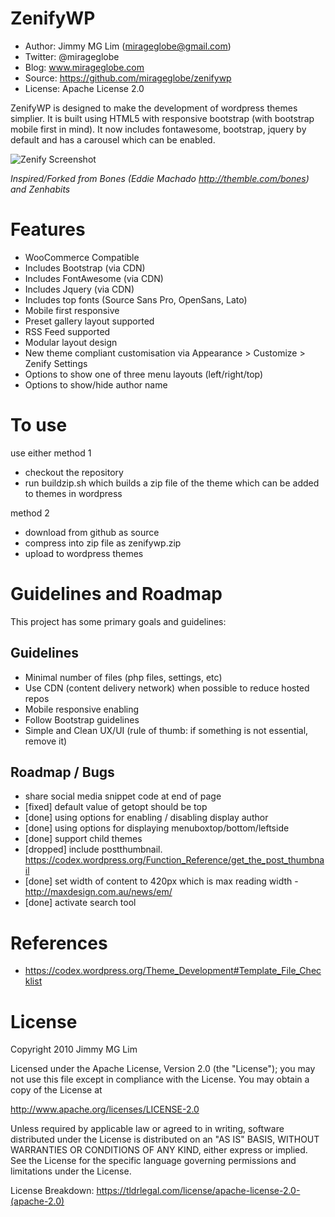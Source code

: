 ZenifyWP
================================================

- Author: Jimmy MG Lim (mirageglobe@gmail.com)
- Twitter: @mirageglobe
- Blog: www.mirageglobe.com
- Source: https://github.com/mirageglobe/zenifywp
- License: Apache License 2.0

ZenifyWP is designed to make the development of wordpress themes simplier. It is built using HTML5 with responsive bootstrap (with bootstrap mobile first in mind). It now includes fontawesome, bootstrap, jquery by default and has a carousel which can be enabled.

![Zenify Screenshot](https://raw.githubusercontent.com/mirageglobe/zenify/master/screenshot.png)

*Inspired/Forked from Bones (Eddie Machado http://themble.com/bones) and Zenhabits*


# Features

- WooCommerce Compatible
- Includes Bootstrap (via CDN)
- Includes FontAwesome (via CDN)
- Includes Jquery (via CDN)
- Includes top fonts (Source Sans Pro, OpenSans, Lato)
- Mobile first responsive
- Preset gallery layout supported
- RSS Feed supported
- Modular layout design
- New theme compliant customisation via Appearance > Customize > Zenify Settings
- Options to show one of three menu layouts (left/right/top)
- Options to show/hide author name

# To use

use either method 1

- checkout the repository
- run buildzip.sh which builds a zip file of the theme which can be added to themes in wordpress

method 2

- download from github as source
- compress into zip file as zenifywp.zip
- upload to wordpress themes

# Guidelines and Roadmap

This project has some primary goals and guidelines:

## Guidelines

- Minimal number of files (php files, settings, etc)
- Use CDN (content delivery network) when possible to reduce hosted repos
- Mobile responsive enabling
- Follow Bootstrap guidelines
- Simple and Clean UX/UI (rule of thumb: if something is not essential, remove it)

## Roadmap / Bugs

- share social media snippet code at end of page
- [fixed] default value of getopt should be top
- [done] using options for enabling / disabling display author
- [done] using options for displaying menuboxtop/bottom/leftside
- [done] support child themes
- [dropped] include postthumbnail. https://codex.wordpress.org/Function_Reference/get_the_post_thumbnail
- [done] set width of content to 420px which is max reading width - http://maxdesign.com.au/news/em/
- [done] activate search tool

# References

- https://codex.wordpress.org/Theme_Development#Template_File_Checklist

# License

Copyright 2010 Jimmy MG Lim

Licensed under the Apache License, Version 2.0 (the "License");
you may not use this file except in compliance with the License.
You may obtain a copy of the License at

  http://www.apache.org/licenses/LICENSE-2.0

Unless required by applicable law or agreed to in writing, software
distributed under the License is distributed on an "AS IS" BASIS,
WITHOUT WARRANTIES OR CONDITIONS OF ANY KIND, either express or implied.
See the License for the specific language governing permissions and
limitations under the License.

License Breakdown: https://tldrlegal.com/license/apache-license-2.0-(apache-2.0)
